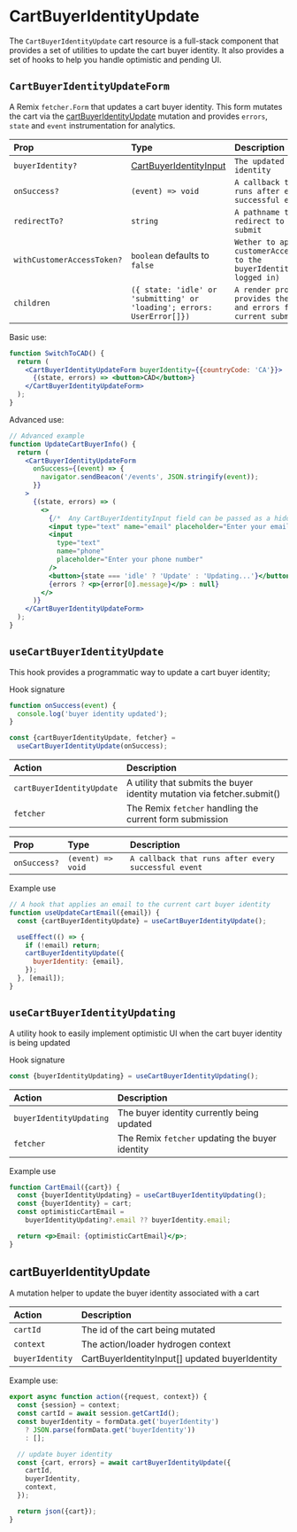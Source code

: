 # CartBuyerIdentityUpdate

The `CartBuyerIdentityUpdate` cart resource is a full-stack component that provides a set of utilities to update the cart buyer identity. It also provides a set of hooks to help you handle optimistic and pending UI.

## `CartBuyerIdentityUpdateForm`

A Remix `fetcher.Form` that updates a cart buyer identity. This form mutates the cart via the [cartBuyerIdentityUpdate](https://shopify.dev/api/storefront/2022-10/mutations/cartBuyerIdentityUpdate) mutation and provides `errors`, `state` and `event` instrumentation for analytics.

| Prop                       | Type                                                                                                      | Description                                                                    |
| :------------------------- | :-------------------------------------------------------------------------------------------------------- | :----------------------------------------------------------------------------- |
| `buyerIdentity?`           | [CartBuyerIdentityInput](https://shopify.dev/api/storefront/2022-10/input-objects/CartBuyerIdentityInput) | `The updated buyer identity`                                                   |
| `onSuccess?`               | `(event) => void`                                                                                         | `A callback that runs after every successful event`                            |
| `redirectTo?`              | `string`                                                                                                  | `A pathname to redirect to after submit`                                       |
| `withCustomerAccessToken?` | `boolean` defaults to `false`                                                                             | `Wether to apply the customerAccessToken to the buyerIdentity (if logged in)`  |
| `children`                 | `({ state: 'idle' or 'submitting' or 'loading'; errors: UserError[]})`                                    | `A render prop that provides the state and errors for the current submission.` |

Basic use:

```jsx
function SwitchToCAD() {
  return (
    <CartBuyerIdentityUpdateForm buyerIdentity={{countryCode: 'CA'}}>
      {(state, errors) => <button>CAD</button>}
    </CartBuyerIdentityUpdateForm>
  );
}
```

Advanced use:

```jsx
// Advanced example
function UpdateCartBuyerInfo() {
  return (
    <CartBuyerIdentityUpdateForm
      onSuccess={(event) => {
        navigator.sendBeacon('/events', JSON.stringify(event));
      }}
    >
      {(state, errors) => (
        <>
          {/*  Any CartBuyerIdentityInput field can be passed as a hidden input */}
          <input type="text" name="email" placeholder="Enter your email" />
          <input
            type="text"
            name="phone"
            placeholder="Enter your phone number"
          />
          <button>{state === 'idle' ? 'Update' : 'Updating...'}</button>
          {errors ? <p>{error[0].message}</p> : null}
        </>
      )}
    </CartBuyerIdentityUpdateForm>
  );
}
```

## `useCartBuyerIdentityUpdate`

This hook provides a programmatic way to update a cart buyer identity;

Hook signature

```jsx
function onSuccess(event) {
  console.log('buyer identity updated');
}

const {cartBuyerIdentityUpdate, fetcher} =
  useCartBuyerIdentityUpdate(onSuccess);
```

| Action                    | Description                                                             |
| :------------------------ | :---------------------------------------------------------------------- |
| `cartBuyerIdentityUpdate` | A utility that submits the buyer identity mutation via fetcher.submit() |
| `fetcher`                 | The Remix `fetcher` handling the current form submission                |

| Prop         | Type              | Description                                         |
| :----------- | :---------------- | :-------------------------------------------------- |
| `onSuccess?` | `(event) => void` | `A callback that runs after every successful event` |

Example use

```jsx
// A hook that applies an email to the current cart buyer identity
function useUpdateCartEmail({email}) {
  const {cartBuyerIdentityUpdate} = useCartBuyerIdentityUpdate();

  useEffect(() => {
    if (!email) return;
    cartBuyerIdentityUpdate({
      buyerIdentity: {email},
    });
  }, [email]);
}
```

## `useCartBuyerIdentityUpdating`

A utility hook to easily implement optimistic UI when the cart buyer identity is being updated

Hook signature

```jsx
const {buyerIdentityUpdating} = useCartBuyerIdentityUpdating();
```

| Action                  | Description                                     |
| :---------------------- | :---------------------------------------------- |
| `buyerIdentityUpdating` | The buyer identity currently being updated      |
| `fetcher`               | The Remix `fetcher` updating the buyer identity |

Example use

```jsx
function CartEmail({cart}) {
  const {buyerIdentityUpdating} = useCartBuyerIdentityUpdating();
  const {buyerIdentity} = cart;
  const optimisticCartEmail =
    buyerIdentityUpdating?.email ?? buyerIdentity.email;

  return <p>Email: {optimisticCartEmail}</p>;
}
```

## cartBuyerIdentityUpdate

A mutation helper to update the buyer identity associated with a cart

| Action          | Description                                    |
| :-------------- | :--------------------------------------------- |
| `cartId`        | The id of the cart being mutated               |
| `context`       | The action/loader hydrogen context             |
| `buyerIdentity` | CartBuyerIdentityInput[] updated buyerIdentity |

Example use:

```jsx
export async function action({request, context}) {
  const {session} = context;
  const cartId = await session.getCartId();
  const buyerIdentity = formData.get('buyerIdentity')
    ? JSON.parse(formData.get('buyerIdentity'))
    : [];

  // update buyer identity
  const {cart, errors} = await cartBuyerIdentityUpdate({
    cartId,
    buyerIdentity,
    context,
  });

  return json({cart});
}
```
